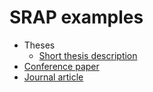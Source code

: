 # SRAP examples

* Theses
  * [Short thesis description](thesis1.md)
* [Conference paper](conferencePaper.md)
* [Journal article](journalArticle.md)
